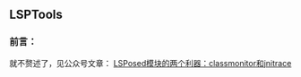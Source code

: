 ## LSPTools

### 前言：
就不赘述了，见公众号文章：
[LSPosed模块的两个利器：classmonitor和jnitrace](https://mp.weixin.qq.com/s/r8lXmZfq7AI8diX3UkNZRQ)


